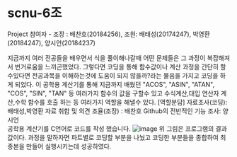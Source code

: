 # scnu-6조
Project 참여자 - 조장 : 배찬호(20184256), 조원: 배태성(20174247), 박영환(20184247), 양시언(20184237)


지금까지 여러 전공들을 배우면서 식을 풀이해나갈때 어떤 문제들은 그 과정이 복잡해져서 번거로움을 느끼곤했었다.
그렇다면 코딩을 통해 함수값이나 계산 과정을 간단히 할수있다면 전공과목을 이해하는것에 도움이 되지 않을까?라는 물음을 가지고 코딩을 하게 되었다.
이 공학용 계산기를 통해 지금까지 배웠던 "ACOS", "ASIN", "ATAN", "COS", "SIN", "TAN"
등 여러가지 함수의 값을 구할수 있고 수식계산,대입 연산자 계산,수학 함수를 호출 하는 등 여러가지 역할을 해낼수 있다.
[역할분담] 자료조사(코딩):배태성,박영환  자료 취합 및 의견 조율(조장) : 배찬호 Github의 전반적인 기능 조사: 양시언   
공학용 계산기를 C언어로 코드를 작성 했습니다.
![image](https://user-images.githubusercontent.com/101316864/165744709-8e11fdd4-7f41-4821-a035-ffb03f4a1802.png)
위 그림은 프로그램의 결과값이다.
과정을 말하자면 파트별로 코딩할 부분을 나눴고 코딩한 부분들을 종합하여 최종본을 만들어 실행시키는데 성공하였다.
